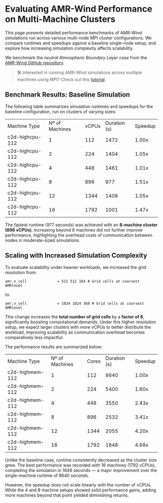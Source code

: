 # Evaluating AMR-Wind Performance on Multi-Machine Clusters
This page presents detailed performance benchmarks of AMR-Wind simulations run across various multi-node MPI cluster configurations. We compare runtimes and speedups against a baseline single-node setup, and explore how increasing simulation complexity affects scalability.

We benchmark the *neutral Atmospheric Boundary Layer case* from the [AMR-Wind GitHub repository](https://github.com/Exawind/exawind-benchmarks/tree/main/amr-wind/atmospheric_boundary_layer/neutral/input_files).

> 🛠️ Interested in running AMR-Wind simulations across multiple machines using MPI? Check out this [tutorial](https://inductiva.ai/guides/amr-wind/flow-cylinder). 

## Benchmark Results: Baseline Simulation
The following table summarizes simulation runtimes and speedups for the baseline configuration, run on clusters of varying sizes:

<table>
  <tr>
    <td>Machine Type</td>
    <td>Nº of Machines</td>
    <td>vCPUs</td>
    <td>Duration (s)</td>
    <td>Speedup</td>
  </tr>
  <tr>
    <td>c2d-highcpu-112</td>
    <td>1</td>
    <td>112</td>
    <td>1472</td>
    <td>1.00x</td>
  </tr>
  <tr>
    <td>c2d-highcpu-112</td>
    <td>2</td>
    <td>224</td>
    <td>1404</td>
    <td>1.05x</td>
  </tr>
  <tr>
    <td>c2d-highcpu-112</td>
    <td>4</td>
    <td>448</td>
    <td>1461</td>
    <td>1.01x</td>
  </tr>
  <tr>
    <td>c2d-highcpu-112</td>
    <td>8</td>
    <td>896</td>
    <td>977</td>
    <td>1.51x</td>
  </tr>
  <tr>
    <td>c2d-highcpu-112</td>
    <td>12</td>
    <td>1344</td>
    <td>1408</td>
    <td>1.05x</td>
  </tr>
  <tr>
    <td>c2d-highcpu-112</td>
    <td>16</td>
    <td>1792</td>
    <td>1001</td>
    <td>1.47x</td>
  </tr>
</table>

The fastest runtime (977 seconds) was achieved with an **8-machine cluster (896 vCPUs)**. Increasing beyond 8 machines did not further improve performance, highlighting the overhead costs of communication between nodes in moderate-sized simulations.

## Scaling with Increased Simulation Complexity
To evaluate scalability under heavier workloads, we increased the grid resolution from:

```
amr.n_cell              = 512 512 184 # Grid cells at coarsest AMRlevel
```

to:

```
amr.n_cell              = 1024 1024 368 # Grid cells at coarsest AMRlevel
```

This change increases the **total number of grid cells** by a **factor of 8**, significantly boosting computational demands. Under this higher-resolution setup, we expect larger clusters with more vCPUs to better distribute the workload, improving scalability as communication overhead becomes comparatively less impactful.

The performance results are summarized below:

<table>
  <tr>
    <td>Machine Type</td>
    <td>Nº of Machines</td>
    <td>Cores</td>
    <td>Duration (s)</td>
    <td>Speedup</td>
  </tr>
  <tr>
    <td>c2d-highmem-112</td>
    <td>1</td>
    <td>112</td>
    <td>8640</td>
    <td>1.00x</td>
  </tr>
  <tr>
    <td>c2d-highmem-112</td>
    <td>2</td>
    <td>224</td>
    <td>5400</td>
    <td>1.60x</td>
  </tr>
  <tr>
    <td>c2d-highmem-112</td>
    <td>4</td>
    <td>448</td>
    <td>3550</td>
    <td>2.43x</td>
  </tr>
  <tr>
    <td>c2d-highmem-112</td>
    <td>8</td>
    <td>896</td>
    <td>2532</td>
    <td>3.41x</td>
  </tr>
  <tr>
    <td>c2d-highmem-112</td>
    <td>12</td>
    <td>1344</td>
    <td>2055</td>
    <td>4.20x</td>
  </tr>
  <tr>
    <td>c2d-highmem-112</td>
    <td>16</td>
    <td>1792</td>
    <td>1848</td>
    <td>4.68x</td>
  </tr>
</table>

Unlike the baseline case, runtime consistently decreased as the cluster size grew. The best performance was recorded with 16 machines (1792 vCPUs), completing the simulation in 1848 seconds — a major improvement over the single-machine runtime of 8640 seconds.

However, the speedup does not scale linearly with the number of vCPUs. While the 4 and 8 machine setups showed solid performance gains, adding more machines beyond that point yielded diminishing returns.
